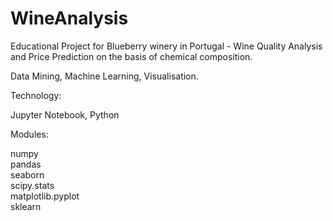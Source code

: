 # WineAnalysis
Educational Project for Blueberry winery in Portugal - Wine Quality Analysis and Price Prediction on the basis of chemical composition.

Data Mining, Machine Learning, Visualisation.


Technology:

Jupyter Notebook,
Python

Modules:

numpy             
pandas            
seaborn           
scipy.stats       
matplotlib.pyplot  
sklearn
